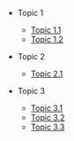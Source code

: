 <!-- docs/_sidebar.md -->

* Topic 1

  * [Topic 1.1]()
  * [Topic 1.2]()

* Topic 2
  * [Topic 2.1]()

* Topic 3
  * [Topic 3.1]()
  * [Topic 3.2]()
  * [Topic 3.3]()
